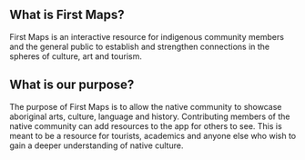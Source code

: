 ## What is First Maps?
First Maps is an interactive resource for indigenous community members and the general public to establish and strengthen connections in the spheres of culture, art and tourism.

## What is our purpose?
The purpose of First Maps is to allow the native community to showcase aboriginal arts, culture, language and history. Contributing members of the native community can add resources to the app for others to see. This is meant to be a resource for tourists, academics and anyone else who wish to gain a deeper understanding of native culture.
